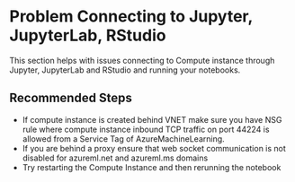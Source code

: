 <properties 
    pageTitle="Problem Connecting to Jupyter, JupyterLab, RStudio"
    description="Problem Connecting to Jupyter, JupyterLab, RStudio"
    service="microsoft.machinelearning"
    resource="computeinstance"
    authors="hustcrystal"
    ms.author="chrjia, femi.olukoya"
    displayOrder="1"
    selfHelpType="resource"
    supportTopicIds="32745197"
    resourceTags="notebook,computeinstance"
    productPesIds="16644"
    cloudEnvironments="public, fairfax, mooncake, usnat, ussec"
    articleId="microsoft.machinelearning.computeinstance.kerneldisconnect"
	ownershipId="AzureML_AzureMachineLearningServices"
/>

# Problem Connecting to Jupyter, JupyterLab, RStudio

This section helps with issues connecting to Compute instance through Jupyter, JupyterLab and RStudio and running your notebooks.

## **Recommended Steps**
- If compute instance is created behind VNET make sure you have NSG rule where compute instance inbound TCP traffic on port 44224 is allowed from a Service Tag of AzureMachineLearning.
- If you are behind a proxy ensure that web socket communication is not disabled for azureml.net and azureml.ms domains
- Try restarting the Compute Instance and then rerunning the notebook

